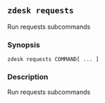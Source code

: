 ## `zdesk requests`

Run requests subcommands

### Synopsis

    zdesk requests COMMAND[ ... ]

### Description

Run requests subcommands

